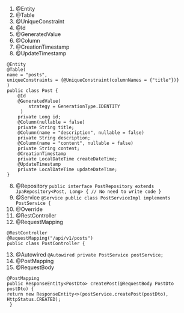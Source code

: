 1. @Entity
2. @Table
3. @UniqueConstraint
3. @Id
4. @GeneratedValue
5. @Column
6. @CreationTimestamp
7. @UpdateTimestamp

```
@Entity
@Table(
name = "posts",
uniqueConstraints = {@UniqueConstraint(columnNames = {"title"})}
)
public class Post {
    @Id
    @GeneratedValue(
        strategy = GenerationType.IDENTITY
     )
    private Long id;
    @Column(nullable = false)
    private String title;
    @Column(name = "description", nullable = false)
    private String description;
    @Column(name = "content", nullable = false)
    private String content;
    @CreationTimestamp
    private LocalDateTime createDateTime; 
    @UpdateTimestamp
    private LocalDateTime updateDateTime;
}
```

8. @Repository ```public interface PostRepository extends JpaRepository<Post, Long> {
   // No need to write code
   }```
9. @Service ```@Service
   public class PostServiceImpl implements PostService {```
10. @Override
11. @RestController
12. @RequestMapping

```
@RestController
@RequestMapping("/api/v1/posts")
public class PostController { 
```
13. @Autowired ```@Autowired
    private PostService postService;```
14. @PostMapping
15. @RequestBody
```
@PostMapping
public ResponseEntity<PostDto> createPost(@RequestBody PostDto postDto) {
return new ResponseEntity<>(postService.createPost(postDto), HttpStatus.CREATED);
 }
```

